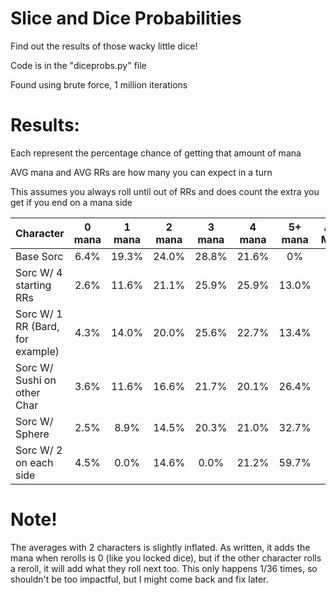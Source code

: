 # Slice and Dice Probabilities

Find out the results of those wacky little dice!

Code is in the "diceprobs.py" file

Found using brute force, 1 million iterations

# Results:

Each represent the percentage chance of getting that amount of mana

AVG mana and AVG RRs are how many you can expect in a turn 

This assumes you always roll until out of RRs and does count the extra you get if you end on a mana side

| Character         											| 0 mana	| 1 mana	| 2 mana	| 3 mana	| 4 mana	| 5+ mana | AVG Mana | Avg RRs |
| :------------------------------		| :----:	|	:----:	| :----:	|	:----:	|	:----:	|	:----:	| :----:	| :----:	|
| Base Sorc 									 			| 6.4% | 19.3% | 24.0% | 28.8% | 21.6% | 0% | 2.4 | 0.6 |
| Sorc W/ 4 starting RRs 						| 2.6% | 11.6% | 21.1% | 25.9% | 25.9% | 13.0% | 3.0 | 0.8 |
| Sorc W/ 1 RR (Bard, for example) 	| 4.3% | 14.0% | 20.0% | 25.6% | 22.7% | 13.4% | 3.0 | 1.5 |
| Sorc W/ Sushi on other Char       | 3.6% | 11.6% | 16.6% | 21.7% | 20.1% | 26.4% | 3.7 | 3.0 | 
| Sorc W/ Sphere										| 2.5% | 8.9% | 14.5% | 20.3% | 21.0% | 32.7% | 3.9 | 3.0 |
| Sorc W/ 2 on each side						| 4.5% | 0.0% | 14.6% | 0.0% | 21.2% | 59.7% | 5.7 | 1.5 |



# Note!
The averages with 2 characters is slightly inflated. 
As written, it adds the mana when rerolls is 0 (like you locked dice), but if the other character rolls a reroll, it will add what they roll next too. This only happens 1/36 times, so shouldn't be too impactful, but I might come back and fix later.
